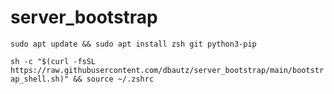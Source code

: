 # server_bootstrap

`sudo apt update && sudo apt install zsh git python3-pip`

`sh -c "$(curl -fsSL https://raw.githubusercontent.com/dbautz/server_bootstrap/main/bootstrap_shell.sh)" && source ~/.zshrc`

